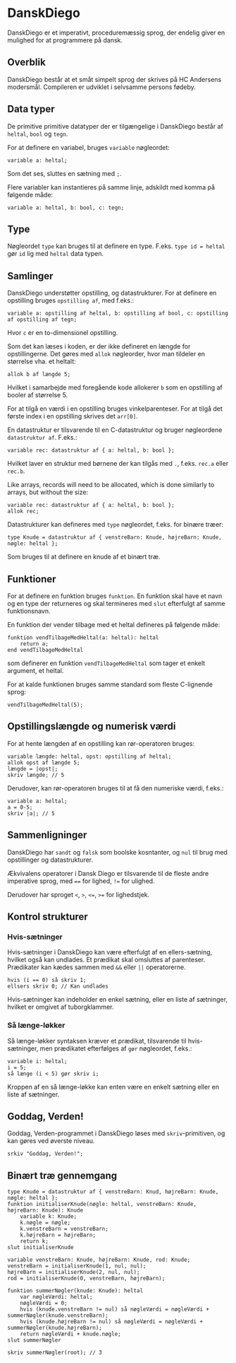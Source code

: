 # DanskDiego

DanskDiego er et imperativt, proceduremæssig sprog, der endelig giver en mulighed for at programmere på dansk.

## Overblik
 
DanskDiego består at et småt simpelt sprog der skrives på HC Andersens modersmål. Compileren er udviklet i selvsamme
persons fødeby.  
 
## Data typer

De primitive primitive datatyper der er tilgængelige i DanskDiego består af `heltal`, `bool` og `tegn`. 

For at definere en variabel, bruges `variable` nøgleordet:

```
variable a: heltal;
```

Som det ses, sluttes en sætning med `;`.

Flere variabler kan instantieres på samme linje, adskildt med komma på følgende måde:

```
variable a: heltal, b: bool, c: tegn;
```

## Type

Nøgleordet `type` kan bruges til at definere en type. F.eks. `type id = heltal` gør `id` lig med `heltal` data typen.

## Samlinger

DanskDiego understøtter opstilling, og datastrukturer. For at definere en opstilling bruges `opstilling af`, med f.eks.:
 

```
variable a: opstilling af heltal, b: opstilling af bool, c: opstilling af opstilling af tegn;
```

Hvor `c` er en to-dimensionel opstilling.

Som det kan læses i koden, er der ikke defineret en længde for opstillingerne. Det gøres med `allok` nøgleorder, hvor
man tildeler en størrelse vha. et heltalt:

```
allok b af længde 5;
```

Hvilket i samarbejde med foregående kode allokerer `b` som en opstilling af booler af størrelse 5.

For at tilgå en værdi i en opstilling bruges vinkelparenteser. For at tilgå det første index i en opstilling skrives det
`arr[0]`.
 
En datastruktur er tilsvarende til en C-datastruktur og bruger nøgleordene `datastruktur af`. F.eks.:

```
variable rec: datastruktur af { a: heltal, b: bool };
```

Hvilket laver en struktur med børnene der kan tilgås med `.`, f.eks. `rec.a` eller `rec.b`. 

Like arrays, records will need to be allocated, which is done similarly to arrays, but without the size:

```
variable rec: datastruktur af { a: heltal, b: bool };
allok rec;
```

Datastrukturer kan defineres med `type` nøgleordet, f.eks. for binære træer:

```
type Knude = datastruktur af { venstreBarn: Knude, højreBarn: Knude, nøgle: heltal };
```

Som bruges til at definere en knude af et binært træ.

## Funktioner

For at definere en funktion bruges `funktion`. En funktion skal have et navn og en type der returneres og skal termineres
med `slut` efterfulgt af samme funktionsnavn. 

En funktion der vender tilbage med et heltal defineres på følgende måde:

```
funktion vendTilbageMedHeltal(a: heltal): heltal
    return a;
end vendTilbageMedHeltal
```

som definerer en funktion `vendTilbageMedHeltal` som tager et enkelt argument, et heltal.

For at kalde funktionen bruges samme standard som fleste C-lignende sprog:

```
vendTilbageMedHeltal(5);
```

## Opstillingslængde og numerisk værdi

For at hente længden af en opstilling kan rør-operatoren bruges:

```
variable længde: heltal, opst: opstilling af heltal;
allok opst af længde 5;
længde = |opst|;
skriv længde; // 5
```

Derudover, kan rør-operatoren bruges til at få den numeriske værdi, f.eks.:

```
variable a: heltal;
a = 0-5;
skriv |a|; // 5
```

## Sammenligninger

DanskDiego har `sandt` og `falsk` som boolske kosntanter, og `nul` til brug med opstillinger og datastrukturer.

Ækvivalens operatorer i Dansk Diego er tilsvarende til de fleste andre imperative sprog, med `==` for lighed, `!=` for ulighed.

Derudover har sproget `<`, `>`, `<=`, `>=` for lighedstjek.

## Kontrol strukturer

### Hvis-sætninger

Hvis-sætninger i DanskDiego kan være efterfulgt af en ellers-sætning, hvilket også kan undlades. Et prædikat skal omsluttes af
parenteser. Prædikater kan kædes sammen med `&&` eller `||` operatorerne.

```
hvis (i == 0) så skriv 1;
ellsers skriv 0; // Kan undlades
```

Hvis-sætninger kan indeholder en enkel sætning, eller en liste af sætninger, hvilket er omgivet af tuborgklammer.

### Så længe-løkker

Så længe-løkker syntaksen kræver et prædikat, tilsvarende til hvis-sætninger, men prædikatet efterfølges af `gør` nøgleordet, f.eks.:

```
variable i: heltal;
i = 5;
så længe (i < 5) gør skriv i;
```

Kroppen af en så længe-løkke kan enten være en enkelt sætning eller en liste af sætninger.

## Goddag, Verden!

Goddag, Verden-programmet i DanskDiego løses med `skriv`-primitiven, og kan gøres ved øverste niveau.

```
srkiv "Goddag, Verden!";
```

## Binært træ gennemgang

```
type Knude = datastruktur af { venstreBarn: Knud, højreBarn: Knude, nøgle: heltal };
funktion initialiserKnude(nøgle: heltal, venstreBarn: Knude, højreBarn: Knude): Knude
    variable k: Knude;
    k.nøgle = nøgle;
    k.venstreBarn = venstreBarn;
    k.højreBarn = højreBarn;
    return k;
slut initialiserKnude

variable venstreBarn: Knude, højreBarn: Knude, rod: Knude;
venstreBarn = initialiserKnude(1, nul, nul);
højreBarn = initialiserKnude(2, nul, nul);
rod = initialiserKnude(0, venstreBarn, højreBarn);

funktion summerNøgler(knude: Knude): heltal
    var nøgleVærdi: heltal;
    nøgleVærdi = 0;
    hvis (knude.venstreBarn != nul) så nøgleVærdi = nøgleVærdi + summerNøgler(knude.venstreBarn);
    hvis (knude.højreBarn != nul) så nøgleVærdi = nøgleVærdi + summerNøgler(knude.højreBarn);
    return nøgleVærdi + knude.nøgle;
slut summerNøgler

skriv summerNøgler(root); // 3
```

